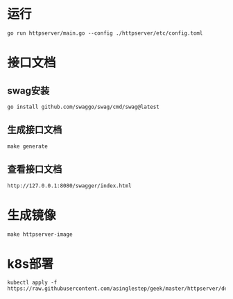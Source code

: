 # 运行
```
go run httpserver/main.go --config ./httpserver/etc/config.toml
```

# 接口文档
## swag安装
```
go install github.com/swaggo/swag/cmd/swag@latest
```

## 生成接口文档
```
make generate 
```

## 查看接口文档
```
http://127.0.0.1:8080/swagger/index.html
```

# 生成镜像
```
make httpserver-image
```

# k8s部署
```
kubectl apply -f https://raw.githubusercontent.com/asinglestep/geek/master/httpserver/deployment/deployment.yaml
```